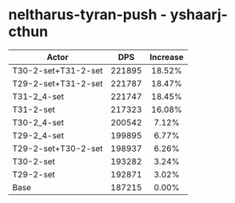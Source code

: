 # neltharus-tyran-push - yshaarj-cthun
| Actor | DPS | Increase |
|---|:---:|:---:|
|T30-2-set+T31-2-set|221895|18.52%|
|T29-2-set+T31-2-set|221787|18.47%|
|T31-2_4-set|221747|18.45%|
|T31-2-set|217323|16.08%|
|T30-2_4-set|200542|7.12%|
|T29-2_4-set|199895|6.77%|
|T29-2-set+T30-2-set|198937|6.26%|
|T30-2-set|193282|3.24%|
|T29-2-set|192871|3.02%|
|Base|187215|0.00%|
